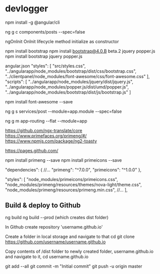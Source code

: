# devlogger

npm install -g @angular/cli

ng g c components/posts --spec=false

ngOnInit OnInit
lifecycle method
initialize as constructor

npm install bootstrap
npm install bootstrap@4.0.B beta.2 jquery popper.js
npm install bootstrap jquery popper.js

angular.json
"styles": [
              "src/styles.css",
              "../angularapp/node_modules/bootstrap/dist/css/bootstrap.css",
	      "../clientpanel/node_modules/font-awesome/css/font-awesome.css"
            ],
            "scripts": [
              "../angularapp/node_modules/jquery/dist/jquery.js",
              "../angularapp/node_modules/popper.js/dist/umd/popper.js",
              "../angularapp/node_modules/bootstrap/dist/js/bootstrap.js"
            ]


npm install font-awesome --save

ng g s services/post --module=app.module --spec=false

ng g m app-routing --flat --module=app


https://github.com/ngx-translate/core
https://www.primefaces.org/primeng/#/
https://www.npmjs.com/package/ng2-toasty

https://pages.github.com/


npm install primeng --save
npm install primeicons --save

"dependencies": {
  //...
  "primeng": "^7.0.0",
  "primeicons": "^1.0.0"
},

"styles": [
  "node_modules/primeicons/primeicons.css",
  "node_modules/primeng/resources/themes/nova-light/theme.css",
  "node_modules/primeng/resources/primeng.min.css",
  //...
],


Build & deploy to Github
-------------------------
ng build
ng build --prod
(which creates dist folder)

In Github create repository 'username.github.io'

Create a folder in local storage and navigate to that
cd <filename>
git clone https://github.com/username/username.github.io

Copy contents of /dist folder to newly created folder,
username.github.io
and navigate to it,
cd username.github.io

git add --all
git commit -m "Initial commit"
git push -u origin master
